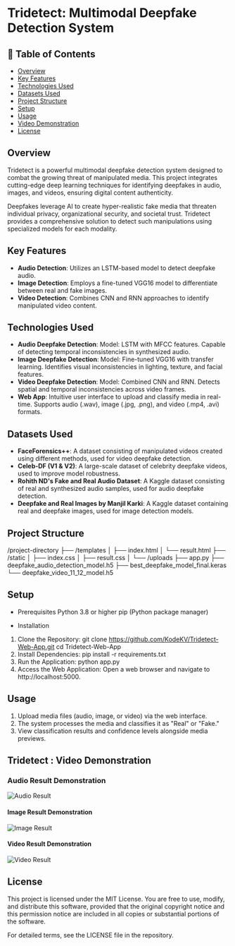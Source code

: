 # Tridetect: Multimodal Deepfake Detection System

## 📖 Table of Contents
- [Overview](#overview)
- [Key Features](#key-features)
- [Technologies Used](#technologies-used)
- [Datasets Used](#datasets-used)
- [Project Structure](#project-structure)
- [Setup](#setup)
- [Usage](#usage)
- [Video Demonstration](#video-demonstration)
- [License](#license)

## Overview
Tridetect is a powerful multimodal deepfake detection system designed to combat the growing threat of manipulated media. This project integrates cutting-edge deep learning techniques for identifying deepfakes in audio, images, and videos, ensuring digital content authenticity.

Deepfakes leverage AI to create hyper-realistic fake media that threaten individual privacy, organizational security, and societal trust. Tridetect provides a comprehensive solution to detect such manipulations using specialized models for each modality.

## Key Features
- **Audio Detection**: Utilizes an LSTM-based model to detect deepfake audio.
- **Image Detection**: Employs a fine-tuned VGG16 model to differentiate between real and fake images.
- **Video Detection**: Combines CNN and RNN approaches to identify manipulated video content.

## Technologies Used
- **Audio Deepfake Detection**:
Model: LSTM with MFCC features.
Capable of detecting temporal inconsistencies in synthesized audio.
- **Image Deepfake Detection**:
Model: Fine-tuned VGG16 with transfer learning.
Identifies visual inconsistencies in lighting, texture, and facial features.
- **Video Deepfake Detection**:
Model: Combined CNN and RNN.
Detects spatial and temporal inconsistencies across video frames.
- **Web App**:
Intuitive user interface to upload and classify media in real-time.
Supports audio (.wav), image (.jpg, .png), and video (.mp4, .avi) formats.

## Datasets Used
- **FaceForensics++**: A dataset consisting of manipulated videos created using different methods, used for video deepfake detection.
- **Celeb-DF (V1 & V2)**: A large-scale dataset of celebrity deepfake videos, used to improve model robustness.
- **Rohith ND's Fake and Real Audio Dataset**: A Kaggle dataset consisting of real and synthesized audio samples, used for audio deepfake detection.
- **Deepfake and Real Images by Manjil Karki**: A Kaggle dataset containing real and deepfake images, used for image detection models.

## Project Structure
/project-directory
├── /templates
│   ├── index.html
│   └── result.html
├── /static
│   ├── index.css
│   ├── result.css
│   └── /uploads
├── app.py
├── deepfake_audio_detection_model.h5
├── best_deepfake_model_final.keras
└── deepfake_video_11_12_model.h5

## Setup
- Prerequisites
Python 3.8 or higher
pip (Python package manager)

- Installation
1. Clone the Repository:
git clone https://github.com/KodeKV/Tridetect-Web-App.git
cd Tridetect-Web-App
2. Install Dependencies:
pip install -r requirements.txt
3. Run the Application:
python app.py
4. Access the Web Application: Open a web browser and navigate to http://localhost:5000.

## Usage
1. Upload media files (audio, image, or video) via the web interface.
2. The system processes the media and classifies it as "Real" or "Fake."
3. View classification results and confidence levels alongside media previews.

## Tridetect : Video Demonstration
### Audio Result Demonstration
![Audio Result](https://github.com/KodeKV/Tridetect-Web-App-1/blob/main/Audio_result_gif.gif)

#### Image Result Demonstration
![Image Result](https://github.com/KodeKV/Tridetect-Web-App-1/blob/main/Image_result_gif.gif)

#### Video Result Demonstration
![Video Result](https://github.com/KodeKV/Tridetect-Web-App-1/blob/main/Video_result_gif.gif)

## License
This project is licensed under the MIT License. You are free to use, modify, and distribute this software, provided that the original copyright notice and this permission notice are included in all copies or substantial portions of the software.

For detailed terms, see the LICENSE file in the repository.

